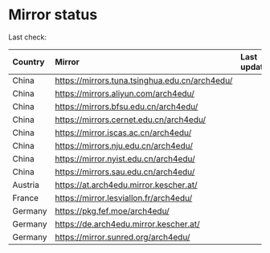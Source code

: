 <script src="./time.js"></script>
# Mirror status
Last check: <script type="text/javascript">localize(1711149413.9495854);</script>

|Country|Mirror|Last update|
|:------|:-----|:----------|
|China|https://mirrors.tuna.tsinghua.edu.cn/arch4edu/|<script type="text/javascript">localize(1711132148);</script>|
|China|https://mirrors.aliyun.com/arch4edu/|<script type="text/javascript">localize(1711132119);</script>|
|China|https://mirrors.bfsu.edu.cn/arch4edu/|<script type="text/javascript">localize(1711089056);</script>|
|China|https://mirrors.cernet.edu.cn/arch4edu/|<script type="text/javascript">localize(1711132119);</script>|
|China|https://mirror.iscas.ac.cn/arch4edu/|<script type="text/javascript">localize(1711132119);</script>|
|China|https://mirrors.nju.edu.cn/arch4edu/|<script type="text/javascript">localize(1711045818);</script>|
|China|https://mirror.nyist.edu.cn/arch4edu/|<script type="text/javascript">localize(1711132148);</script>|
|China|https://mirrors.sau.edu.cn/arch4edu/|<script type="text/javascript">localize(1711132148);</script>|
|Austria|https://at.arch4edu.mirror.kescher.at/|<script type="text/javascript">localize(1711132148);</script>|
|France|https://mirror.lesviallon.fr/arch4edu/|<script type="text/javascript">localize(1711132119);</script>|
|Germany|https://pkg.fef.moe/arch4edu/|<script type="text/javascript">localize(1711132148);</script>|
|Germany|https://de.arch4edu.mirror.kescher.at/|<script type="text/javascript">localize(1711132148);</script>|
|Germany|https://mirror.sunred.org/arch4edu/|<script type="text/javascript">localize(1711132148);</script>|

<script src="./tablefilter/tablefilter.js"></script>
<script src="./table.js"></script>